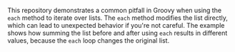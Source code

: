 This repository demonstrates a common pitfall in Groovy when using the `each` method to iterate over lists.  The `each` method modifies the list directly, which can lead to unexpected behavior if you're not careful.  The example shows how summing the list before and after using `each` results in different values, because the `each` loop changes the original list.